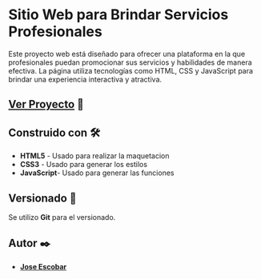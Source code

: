 # Sitio Web para Brindar Servicios Profesionales

Este proyecto web está diseñado para ofrecer una plataforma en la que profesionales puedan promocionar sus servicios y habilidades de manera efectiva. La página utiliza tecnologías como HTML, CSS y JavaScript para brindar una experiencia interactiva y atractiva.

## [Ver Proyecto](https://joseescbr.github.io/sitio-web-servicios/) 🚀
 

## Construido con 🛠️

* **HTML5** - Usado para realizar la maquetacion
* **CSS3** - Usado para generar los estilos
* **JavaScript**- Usado para generar las funciones

## Versionado 📌

Se utilizo **Git** para el versionado. 

## Autor ✒️

* [**Jose Escobar**](https://github.com/Joseescbr)
